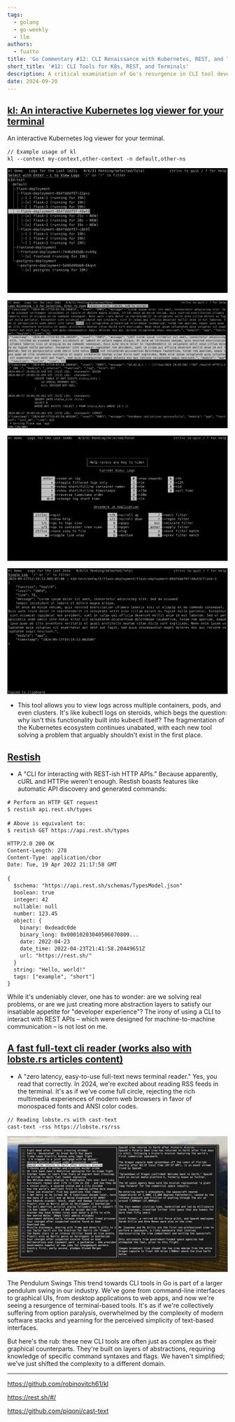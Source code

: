 ```yaml
---
tags:
  - golang
  - go-weekly
  - llm
authors:
  - fuatto
title: 'Go Commentary #12: CLI Renaissance with Kubernetes, REST, and Terminal Readers in the Age of Complexity'
short_title: '#12: CLI Tools for K8s, REST, and Terminals'
description: A critical examination of Go's resurgence in CLI tool development, exploring recent projects in Kubernetes log viewing, REST API interaction, and terminal-based readers, while questioning the industry's shift back to command-line interfaces.
date: 2024-09-20
---
```


## [kl: An interactive Kubernetes log viewer for your terminal](https://github.com/robinovitch61/kl)

An interactive Kubernetes log viewer for your terminal.

```
// Example usage of kl
kl --context my-context,other-context -n default,other-ns
```

![](assets/kl1.png)

![](assets/kl2.png)

![](assets/kl3.png)

![](assets/kl4.png)

- This tool allows you to view logs across multiple containers, pods, and even clusters. It's like kubectl logs on steroids, which begs the question: why isn't this functionality built into kubectl itself? The fragmentation of the Kubernetes ecosystem continues unabated, with each new tool solving a problem that arguably shouldn't exist in the first place.

## [Restish](https://rest.sh/#/)

- A "CLI for interacting with REST-ish HTTP APIs." Because apparently, cURL and HTTPie weren't enough. Restish boasts features like automatic API discovery and generated commands:

```
# Perform an HTTP GET request
$ restish api.rest.sh/types

# Above is equivalent to:
$ restish GET https://api.rest.sh/types
```

```https
HTTP/2.0 200 OK
Content-Length: 278
Content-Type: application/cbor
Date: Tue, 19 Apr 2022 21:17:58 GMT

{
  $schema: "https://api.rest.sh/schemas/TypesModel.json"
  boolean: true
  integer: 42
  nullable: null
  number: 123.45
  object: {
    binary: 0xdeadc0de
    binary_long: 0x00010203040506070809...
    date: 2022-04-23
    date_time: 2022-04-23T21:41:58.20449651Z
    url: "https://rest.sh/"
  }
  string: "Hello, world!"
  tags: ["example", "short"]
}
```

While it's undeniably clever, one has to wonder: are we solving real problems, or are we just creating more abstraction layers to satisfy our insatiable appetite for "developer experience"? The irony of using a CLI to interact with REST APIs – which were designed for machine-to-machine communication – is not lost on me.

## [A fast full-text cli reader (works also with lobste.rs articles content)](https://github.com/piqoni/cast-text)

- A "zero latency, easy-to-use full-text news terminal reader." Yes, you read that correctly. In 2024, we're excited about reading RSS feeds in the terminal. It's as if we've come full circle, rejecting the rich multimedia experiences of modern web browsers in favor of monospaced fonts and ANSI color codes.

```
// Reading lobste.rs with cast-text
cast-text -rss https://lobste.rs/rss
```

![](assets/cast-text.png)

The Pendulum Swings This trend towards CLI tools in Go is part of a larger pendulum swing in our industry. We've gone from command-line interfaces to graphical UIs, from desktop applications to web apps, and now we're seeing a resurgence of terminal-based tools. It's as if we're collectively suffering from option paralysis, overwhelmed by the complexity of modern software stacks and yearning for the perceived simplicity of text-based interfaces.

But here's the rub: these new CLI tools are often just as complex as their graphical counterparts. They're built on layers of abstractions, requiring knowledge of specific command syntaxes and flags. We haven't simplified; we've just shifted the complexity to a different domain.

---

https://github.com/robinovitch61/kl

https://rest.sh/#/

https://github.com/piqoni/cast-text
